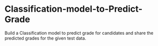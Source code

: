 # Classification-model-to-Predict-Grade
Build a Classification model to predict grade for candidates and share the predicted grades for the given test data.
